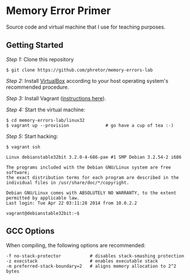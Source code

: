 Memory Error Primer
===================

Source code and virtual machine that I use for teaching purposes.

Getting Started
---------------

*Step 1:* Clone this repository

    $ git clone https://github.com/phretor/memory-errors-lab

*Step 2:* Install [VirtualBox](https://www.virtualbox.org/) according to your host
operating system's recommended procedure.

*Step 3:* Install Vagrant ([instructions
here](http://www.vagrantup.com/downloads)).

*Step 4:* Start the virtual machine:

    $ cd memory-errors-lab/linux32
    $ vagrant up --provision              # go have a cup of tea :-)

*Step 5:* Start hacking:

    $ vagrant ssh

    Linux debianstable32bit 3.2.0-4-686-pae #1 SMP Debian 3.2.54-2 i686

    The programs included with the Debian GNU/Linux system are free software;
    the exact distribution terms for each program are described in the
    individual files in /usr/share/doc/*/copyright.

    Debian GNU/Linux comes with ABSOLUTELY NO WARRANTY, to the extent
    permitted by applicable law.
    Last login: Tue Apr 22 03:11:28 2014 from 10.0.2.2

    vagrant@debianstable32bit:~$

GCC Options
-----------

When compiling, the following options are recommended:

    -f no-stack-protector           # disables stack-smashing protection
    -z execstack                    # enables executable stack
    -m preferred-stack-boundary=2   # aligns memory allocation to 2^2 bytes
